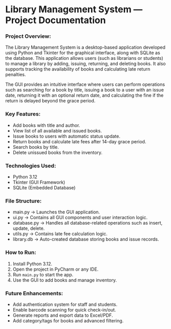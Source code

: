 # Library Management System — Project Documentation

### Project Overview:
The Library Management System is a desktop-based application developed using Python and Tkinter for the graphical interface, along with SQLite as the database. This application allows users (such as librarians or students) to manage a library by adding, issuing, returning, and deleting books. It also supports tracking the availability of books and calculating late return penalties.

The GUI provides an intuitive interface where users can perform operations such as searching for a book by title, issuing a book to a user with an issue date, returning it with an optional return date, and calculating the fine if the return is delayed beyond the grace period.

### Key Features:
- Add books with title and author.
- View list of all available and issued books.
- Issue books to users with automatic status update.
- Return books and calculate late fees after 14-day grace period.
- Search books by title.
- Delete unissued books from the inventory.

### Technologies Used:
- Python 3.12
- Tkinter (GUI Framework)
- SQLite (Embedded Database)

### File Structure:
- main.py        → Launches the GUI application.
- ui.py          → Contains all GUI components and user interaction logic.
- database.py    → Handles all database-related operations such as insert, update, delete.
- utils.py       → Contains late fee calculation logic.
- library.db     → Auto-created database storing books and issue records.

### How to Run:
1. Install Python 3.12.
2. Open the project in PyCharm or any IDE.
3. Run `main.py` to start the app.
4. Use the GUI to add books and manage inventory.

### Future Enhancements:
- Add authentication system for staff and students.
- Enable barcode scanning for quick check-in/out.
- Generate reports and export data to Excel/PDF.
- Add category/tags for books and advanced filtering.
